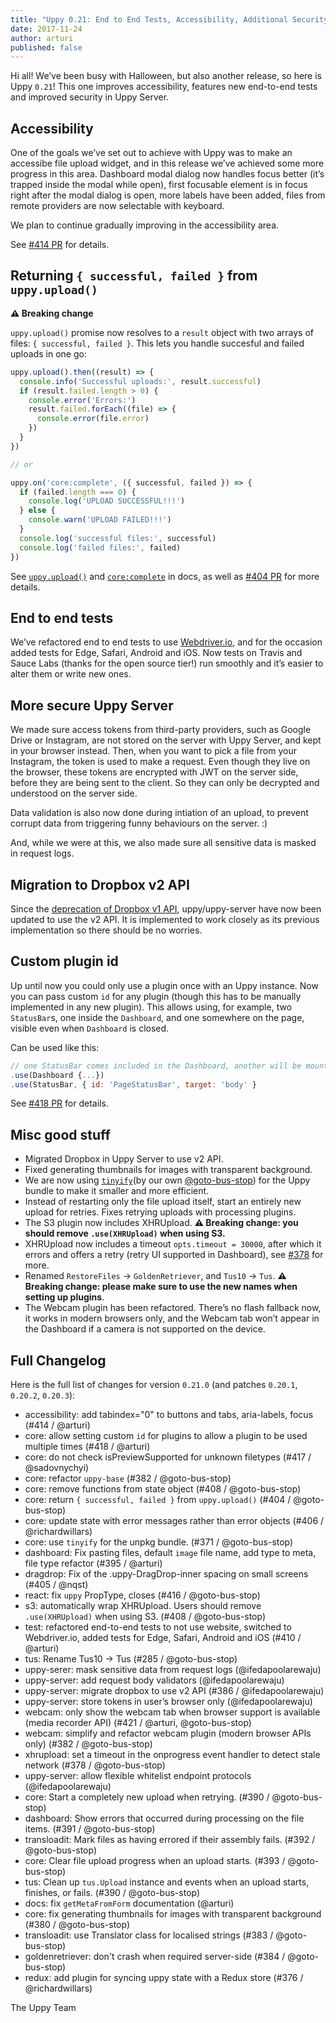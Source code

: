 ```yaml
---
title: "Uppy 0.21: End to End Tests, Accessibility, Additional Security for Uppy Server"
date: 2017-11-24
author: arturi
published: false
---
```


Hi all! We’ve been busy with Halloween, but also another release, so here is Uppy `0.21`! This one improves accessibility, features new end-to-end tests and improved security in Uppy Server.

<!-- more -->

## Accessibility

One of the goals we’ve set out to achieve with Uppy was to make an accessibe file upload widget, and in this release we’ve achieved some more progress in this area. Dashboard modal dialog now handles focus better (it’s trapped inside the modal while open), first focusable element is in focus right after the modal dialog is open, more labels have been added, files from remote providers are now selectable with keyboard. 

We plan to continue gradually improving in the accessibility area.

See [#414 PR](https://github.com/transloadit/uppy/pull/414) for details.

## Returning `{ successful, failed }` from `uppy.upload()`

**⚠️ Breaking change**

`uppy.upload()` promise now resolves to a `result` object with two arrays of files: `{ successful, failed }`. This lets you handle succesful and failed uploads in one go:  

```js
uppy.upload().then((result) => {
  console.info('Successful uploads:', result.successful)
  if (result.failed.length > 0) {
    console.error('Errors:')
    result.failed.forEach((file) => {
      console.error(file.error)
    })
  }
})

// or

uppy.on('core:complete', ({ successful, failed }) => {
  if (failed.length === 0) {
    console.log('UPLOAD SUCCESSFUL!!!')
  } else {
    console.warn('UPLOAD FAILED!!!')
  }
  console.log('successful files:', successful)
  console.log('failed files:', failed)
})
```

See [`uppy.upload()`](https://uppy.io/docs/uppy/#uppy-upload) and [`core:complete`](https://uppy.io/docs/uppy/#core-complete) in docs, as well as [#404 PR](https://github.com/transloadit/uppy/pull/404) for more details.

## End to end tests

We’ve refactored end to end tests to use [Webdriver.io](http://webdriver.io), and for the occasion added tests for Edge, Safari, Android and iOS. Now tests on Travis and Sauce Labs (thanks for the open source tier!) run smoothly and it’s easier to alter them or write new ones.

## More secure Uppy Server

We made sure access tokens from third-party providers, such as Google Drive or Instagram, are not stored on the server with Uppy Server, and kept in your browser instead. Then, when you want to pick a file from your Instagram, the token is used to make a request. Even though they live on the browser, these tokens are encrypted with JWT on the server side, before they are being sent to the client. So they can only be decrypted and understood on the server side.

Data validation is also now done during intiation of an upload, to prevent corrupt data from triggering funny behaviours on the server. :)

And, while we were at this, we also made sure all sensitive data is masked in request logs.

## Migration to Dropbox v2 API

Since the [deprecation of Dropbox v1 API](https://blogs.dropbox.com/developers/2017/09/api-v1-shutdown-details/), uppy/uppy-server have now been updated to use the v2 API. It is implemented to work closely as its previous implementation so there should be no worries.

## Custom plugin id

Up until now you could only use a plugin once with an Uppy instance. Now you can pass custom `id` for any plugin (though this has to be manually implemented in any new plugin). This allows using, for example, two `StatusBar`s, one inside the `Dashboard`, and one somewhere on the page, visible even when `Dashboard` is closed.

Can be used like this:

```js
// one StatusBar comes included in the Dashboard, another will be mounted on the page
.use(Dashboard {...})
.use(StatusBar, { id: 'PageStatusBar', target: 'body' }
```

See [#418 PR](https://github.com/transloadit/uppy/pull/418) for details.

## Misc good stuff

- Migrated Dropbox in Uppy Server to use v2 API.
- Fixed generating thumbnails for images with transparent background.
- We are now using [`tinyify`](https://github.com/goto-bus-stop/tinyify)(by our own [@goto-bus-stop](https://github.com/goto-bus-stop)) for the Uppy bundle to make it smaller and more efficient.
- Instead of restarting only the file upload itself, start an entirely new upload for retries. Fixes retrying uploads with processing plugins.
- The S3 plugin now includes XHRUpload. **⚠️ Breaking change: you should remove `.use(XHRUpload)` when using S3.**
- XHRUpload now includes a timeout `opts.timeout = 30000`, after which it errors and offers a retry (retry UI supported in Dashboard), see [#378](https://github.com/transloadit/uppy/pull/378) for more.
- Renamed `RestoreFiles` → `GoldenRetriever`, and `Tus10` → `Tus`. **⚠️ Breaking change: please make sure to use the new names when setting up plugins**.
- The Webcam plugin has been refactored. There’s no flash fallback now, it works in modern browsers only, and the Webcam tab won’t appear in the Dashboard if a camera is not supported on the device.

## Full Changelog

Here is the full list of changes for version `0.21.0` (and patches `0.20.1`, `0.20.2`, `0.20.3`):

- accessibility: add tabindex="0" to buttons and tabs, aria-labels, focus (#414 / @arturi)
- core: allow setting custom `id` for plugins to allow a plugin to be used multiple times (#418 / @arturi)
- core: do not check isPreviewSupported for unknown filetypes (#417 / @sadovnychyi)
- core: refactor `uppy-base` (#382 / @goto-bus-stop)
- core: remove functions from state object (#408 / @goto-bus-stop)
- core: return `{ successful, failed }` from `uppy.upload()` (#404 / @goto-bus-stop)
- core: update state with error messages rather than error objects (#406 / @richardwillars)
- core: use `tinyify` for the unpkg bundle. (#371 / @goto-bus-stop)
- dashboard: Fix pasting files, default `image` file name, add type to meta, file type refactor (#395 / @arturi)
- dragdrop: Fix of the .uppy-DragDrop-inner spacing on small screens (#405 / @nqst)
- react: fix `uppy` PropType, closes (#416 / @goto-bus-stop)
- s3: automatically wrap XHRUpload. Users should remove `.use(XHRUpload)` when using S3. (#408 / @goto-bus-stop)
- test: refactored end-to-end tests to not use website, switched to Webdriver.io, added tests for Edge, Safari, Android and iOS (#410 / @arturi)
- tus: Rename Tus10 → Tus (#285 / @goto-bus-stop)
- uppy-serer: mask sensitive data from request logs (@ifedapoolarewaju)
- uppy-server: add request body validators (@ifedapoolarewaju)
- uppy-server: migrate dropbox to use v2 API (#386 / @ifedapoolarewaju)
- uppy-server: store tokens in user’s browser only (@ifedapoolarewaju)
- webcam: only show the webcam tab when browser support is available (media recorder API) (#421 / @arturi, @goto-bus-stop)
- webcam: simplify and refactor webcam plugin (modern browser APIs only) (#382 / @goto-bus-stop)
- xhrupload: set a timeout in the onprogress event handler to detect stale network (#378 / @goto-bus-stop)
- uppy-server: allow flexible whitelist endpoint protocols (@ifedapoolarewaju)
- core: Start a completely new upload when retrying. (#390 / @goto-bus-stop)
- dashboard: Show errors that occurred during processing on the file items. (#391 / @goto-bus-stop)
- transloadit: Mark files as having errored if their assembly fails. (#392 / @goto-bus-stop)
- core: Clear file upload progress when an upload starts. (#393 / @goto-bus-stop)
- tus: Clean up `tus.Upload` instance and events when an upload starts, finishes, or fails. (#390 / @goto-bus-stop)
- docs: fix `getMetaFromForm` documentation (@arturi)
- core: fix generating thumbnails for images with transparent background (#380 / @goto-bus-stop)
- transloadit: use Translator class for localised strings (#383 / @goto-bus-stop)
- goldenretriever: don't crash when required server-side (#384 / @goto-bus-stop)
- redux: add plugin for syncing uppy state with a Redux store (#376 / @richardwillars)


The Uppy Team
